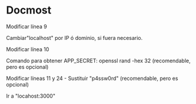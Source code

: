 # Docmost

Modificar línea 9

Cambiar"localhost" por IP ó dominio, si fuera necesario.

Modificar línea 10

Comando para obtener APP_SECRET: openssl rand -hex 32   (recomendable, pero es opcional)

Modificar líneas 11 y 24 - Sustituir "p4ssw0rd"   (recomendable, pero es opcional)

Ir a "locahost:3000"

